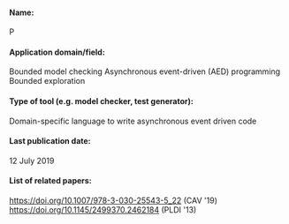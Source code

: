 #### Name:
P

#### Application domain/field:
Bounded model checking
Asynchronous event-driven (AED) programming
Bounded exploration

#### Type of tool (e.g. model checker, test generator):
Domain-specific language to write asynchronous event driven code

#### Last publication date:
12 July 2019

#### List of related papers:
https://doi.org/10.1007/978-3-030-25543-5_22 (CAV '19)
https://doi.org/10.1145/2499370.2462184 (PLDI '13)

